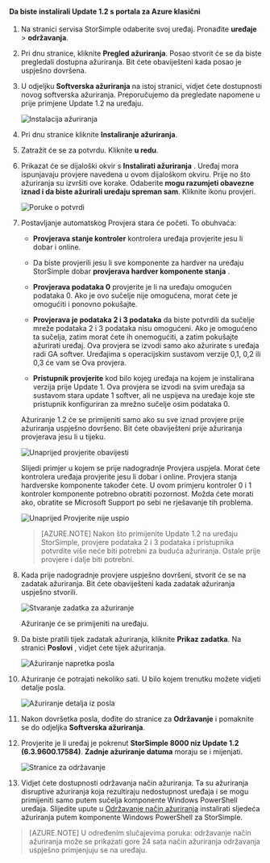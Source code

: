 <!--author=SharS last changed: 01/15/2016-->

#### <a name="to-install-update-12-from-the-azure-classic-portal"></a>Da biste instalirali Update 1.2 s portala za Azure klasični

1. Na stranici servisa StorSimple odaberite svoj uređaj. Pronađite **uređaje** > **održavanja**.

2. Pri dnu stranice, kliknite **Pregled ažuriranja**. Posao stvorit će se da biste pregledali dostupna ažuriranja. Bit ćete obaviješteni kada posao je uspješno dovršena.

3. U odjeljku **Softverska ažuriranja** na istoj stranici, vidjet ćete dostupnosti novog softverska ažuriranja. Preporučujemo da pregledate napomene u prije primjene Update 1.2 na uređaju.

    ![Instalacija ažuriranja](./media/storsimple-install-update-via-portal/InstallUpdate12_11M.png)

4. Pri dnu stranice kliknite **Instaliranje ažuriranja**.

5. Zatražit će se za potvrdu. Kliknite **u redu**.

6. Prikazat će se dijaloški okvir s **Instalirati ažuriranja** . Uređaj mora ispunjavaju provjere navedena u ovom dijaloškom okviru. Prije no što ažuriranja su izvršiti ove korake. Odaberite **mogu razumjeti obavezne iznad i da biste ažurirali uređaju spreman sam**. Kliknite ikonu provjeri.

    ![Poruke o potvrdi](./media/storsimple-install-update-via-portal/InstallUpdate12_2M.png)

7. Postavljanje automatskog Provjera stara će početi. To obuhvaća:

    - **Provjerava stanje kontroler** kontrolera uređaja provjerite jesu li dobar i online.
    
    - Da biste provjerili jesu li sve komponente za hardver na uređaju StorSimple dobar **provjerava hardver komponente stanja** .
    
    - **Provjerava podataka 0** provjerite je li na uređaju omogućen podataka 0. Ako je ovo sučelje nije omogućena, morat ćete je omogućiti i ponovno pokušajte.
    
    - **Provjerava je podataka 2 i 3 podataka** da biste potvrdili da sučelje mreže podataka 2 i 3 podataka nisu omogućeni. Ako je omogućeno ta sučelja, zatim morat ćete ih onemogućiti, a zatim pokušajte ažurirati uređaj. Ova provjera se izvodi samo ako ažurirate s uređaja radi GA softver. Uređajima s operacijskim sustavom verzije 0,1, 0,2 ili 0,3 će vam se Ova provjera.
    
    - **Pristupnik provjerite** kod bilo kojeg uređaja na kojem je instalirana verzija prije Update 1. Ova provjera se izvodi na svim uređaja sa sustavom stara update 1 softver, ali ne uspijeva na uređaje koje ste pristupnik konfiguriran za mrežno sučelje osim podataka 0.
 
    Ažuriranje 1.2 će se primijeniti samo ako su sve iznad provjere prije ažuriranja uspješno dovršeno. Bit ćete obaviješteni prije ažuriranja provjerava jesu li u tijeku.
  
    ![Unaprijed provjerite obavijesti](./media/storsimple-install-update-via-portal/InstallUpdate12_3M.png)

    Slijedi primjer u kojem se prije nadogradnje Provjera uspjela. Morat ćete kontrolera uređaja provjerite jesu li dobar i online. Provjera stanja hardverske komponente također ćete. U ovom primjeru kontroler 0 i 1 kontroler komponente potrebno obratiti pozornost. Možda ćete morati ako, obratite se Microsoft Support po sebi ne rješavanje tih problema.

     ![Unaprijed Provjerite nije uspio](./media/storsimple-install-update-via-portal/HCS_PreUpgradeChecksFailed-include.png)

    > [AZURE.NOTE] Nakon što primijenite Update 1.2 na uređaju StorSimple, provjere podataka 2 i 3 podataka i pristupnika potvrdite više neće biti potrebni za buduća ažuriranja. Ostale prije provjere i dalje biti potrebni.


8. Kada prije nadogradnje provjere uspješno dovršeni, stvorit će se na zadatak ažuriranja. Bit ćete obaviješteni kada zadatak ažuriranja uspješno stvorili.
 
    ![Stvaranje zadatka za ažuriranje](./media/storsimple-install-update-via-portal/InstallUpdate12_44M.png)

    Ažuriranje će se primijeniti na uređaju.
 
9. Da biste pratili tijek zadatak ažuriranja, kliknite **Prikaz zadatka**. Na stranici **Poslovi** , vidjet ćete tijek ažuriranja. 

    ![Ažuriranje napretka posla](./media/storsimple-install-update-via-portal/InstallUpdate12_5M.png)

10. Ažuriranje će potrajati nekoliko sati. U bilo kojem trenutku možete vidjeti detalje posla.

    ![Ažuriranje detalja iz posla](./media/storsimple-install-update-via-portal/InstallUpdate12_6M.png)

11. Nakon dovršetka posla, dođite do stranice za **Održavanje** i pomaknite se do odjeljka **Softverska ažuriranja**.

12. Provjerite je li uređaj je pokrenut **StorSimple 8000 niz Update 1.2 (6.3.9600.17584)**. **Zadnje ažuriranje datuma** moraju se i mijenjati.

    ![Stranice za održavanje](./media/storsimple-install-update-via-portal/InstallUpdate12_10M.png)

13. Vidjet ćete dostupnosti održavanja način ažuriranja. Ta su ažuriranja disruptive ažuriranja koja rezultiraju nedostupnost uređaja i se mogu primijeniti samo putem sučelja komponente Windows PowerShell uređaja. Slijedite upute u [Održavanje način ažuriranja](storsimple-update-device.md#install-maintenance-mode-updates-via-windows-powershell-for-storsimple) instalirati sljedeća ažuriranja putem komponente Windows PowerShell za StorSimple.

> [AZURE.NOTE] U određenim slučajevima poruka: održavanje način ažuriranja može se prikazati gore 24 sata način ažuriranja održavanja uspješno primjenjuju se na uređaju.  



